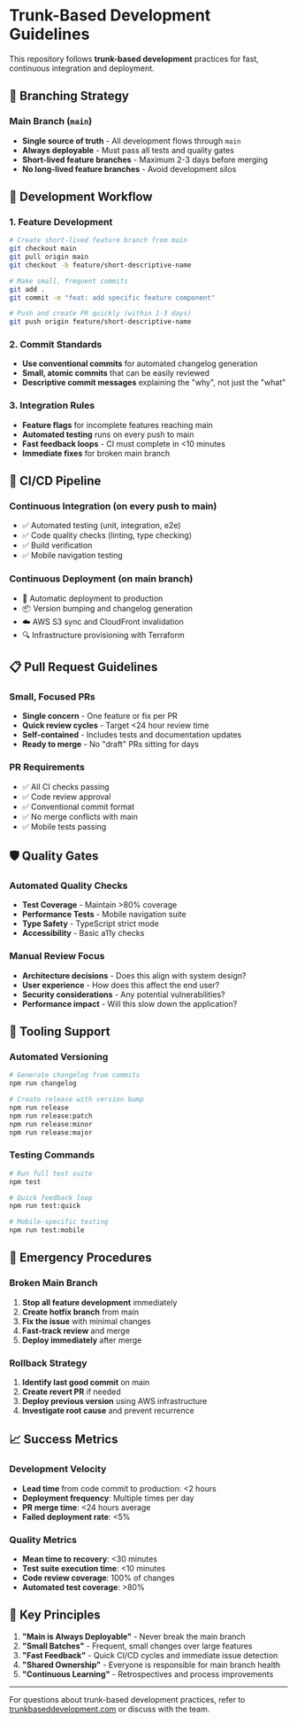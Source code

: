 # Trunk-Based Development Guidelines

This repository follows **trunk-based development** practices for fast, continuous integration and deployment.

## 🌳 Branching Strategy

### Main Branch (`main`)
- **Single source of truth** - All development flows through `main`
- **Always deployable** - Must pass all tests and quality gates
- **Short-lived feature branches** - Maximum 2-3 days before merging
- **No long-lived feature branches** - Avoid development silos

## 🚀 Development Workflow

### 1. Feature Development
```bash
# Create short-lived feature branch from main
git checkout main
git pull origin main
git checkout -b feature/short-descriptive-name

# Make small, frequent commits
git add .
git commit -m "feat: add specific feature component"

# Push and create PR quickly (within 1-3 days)
git push origin feature/short-descriptive-name
```

### 2. Commit Standards
- **Use conventional commits** for automated changelog generation
- **Small, atomic commits** that can be easily reviewed
- **Descriptive commit messages** explaining the "why", not just the "what"

### 3. Integration Rules
- **Feature flags** for incomplete features reaching main
- **Automated testing** runs on every push to main
- **Fast feedback loops** - CI must complete in <10 minutes
- **Immediate fixes** for broken main branch

## 🔄 CI/CD Pipeline

### Continuous Integration (on every push to main)
- ✅ Automated testing (unit, integration, e2e)
- ✅ Code quality checks (linting, type checking)
- ✅ Build verification
- ✅ Mobile navigation testing

### Continuous Deployment (on main branch)
- 🚀 Automatic deployment to production
- 📦 Version bumping and changelog generation
- ☁️ AWS S3 sync and CloudFront invalidation
- 🔍 Infrastructure provisioning with Terraform

## 📋 Pull Request Guidelines

### Small, Focused PRs
- **Single concern** - One feature or fix per PR
- **Quick review cycles** - Target <24 hour review time
- **Self-contained** - Includes tests and documentation updates
- **Ready to merge** - No "draft" PRs sitting for days

### PR Requirements
- ✅ All CI checks passing
- ✅ Code review approval
- ✅ Conventional commit format
- ✅ No merge conflicts with main
- ✅ Mobile tests passing

## 🛡️ Quality Gates

### Automated Quality Checks
- **Test Coverage** - Maintain >80% coverage
- **Performance Tests** - Mobile navigation suite
- **Type Safety** - TypeScript strict mode
- **Accessibility** - Basic a11y checks

### Manual Review Focus
- **Architecture decisions** - Does this align with system design?
- **User experience** - How does this affect the end user?
- **Security considerations** - Any potential vulnerabilities?
- **Performance impact** - Will this slow down the application?

## 🔧 Tooling Support

### Automated Versioning
```bash
# Generate changelog from commits
npm run changelog

# Create release with version bump
npm run release
npm run release:patch
npm run release:minor
npm run release:major
```

### Testing Commands
```bash
# Run full test suite
npm test

# Quick feedback loop
npm run test:quick

# Mobile-specific testing
npm run test:mobile
```

## 🚨 Emergency Procedures

### Broken Main Branch
1. **Stop all feature development** immediately
2. **Create hotfix branch** from main
3. **Fix the issue** with minimal changes
4. **Fast-track review** and merge
5. **Deploy immediately** after merge

### Rollback Strategy
1. **Identify last good commit** on main
2. **Create revert PR** if needed
3. **Deploy previous version** using AWS infrastructure
4. **Investigate root cause** and prevent recurrence

## 📈 Success Metrics

### Development Velocity
- **Lead time** from code commit to production: <2 hours
- **Deployment frequency**: Multiple times per day
- **PR merge time**: <24 hours average
- **Failed deployment rate**: <5%

### Quality Metrics
- **Mean time to recovery**: <30 minutes
- **Test suite execution time**: <10 minutes
- **Code review coverage**: 100% of changes
- **Automated test coverage**: >80%

## 🎯 Key Principles

1. **"Main is Always Deployable"** - Never break the main branch
2. **"Small Batches"** - Frequent, small changes over large features
3. **"Fast Feedback"** - Quick CI/CD cycles and immediate issue detection
4. **"Shared Ownership"** - Everyone is responsible for main branch health
5. **"Continuous Learning"** - Retrospectives and process improvements

---

For questions about trunk-based development practices, refer to [trunkbaseddevelopment.com](https://trunkbaseddevelopment.com/) or discuss with the team.